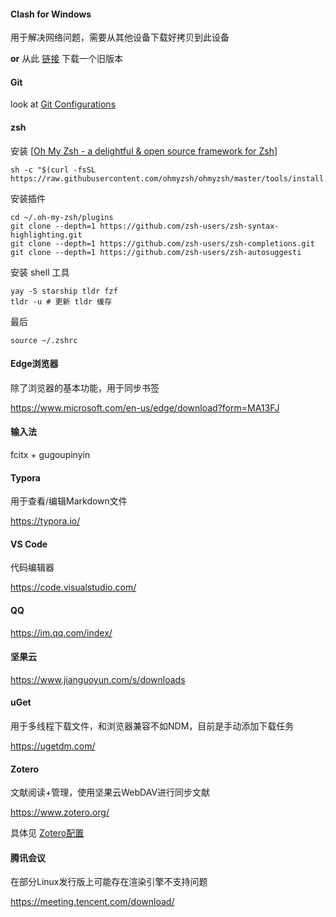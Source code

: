 #### Clash for Windows

用于解决网络问题，需要从其他设备下载好拷贝到此设备

**or** 从此 [链接](https://cvws.icloud-content.com.cn/B/AaI4k_bKypLbJMJz1yXSWcyRIM4RAYUprBsYyxCyOjIKrWT_62GaKSmB/Clash.for.Windows-0.20.30-x64-linux.tar.gz?o=ApzGfz4ziPelnN7ZjsvI0g8I7HBDbNm90It80MHhxSQh&v=1&x=3&a=CAogjDDfZPSiI_OHd-BwpHxNxNyybZuM2Mm5QnHMsMilsNsSbxD6yLOnmzEY-qWPqZsxIgEAUgSRIM4RWgSaKSmBaid3zk_S2Mfq1-oh0nliIyVsWTEkBl3M1p6rRnwgJqK16uC5OPewYZxyJ0-wXv6hiwkBnSmbKSauH6QvsjnY_w7uZTQYZzCaPWh4BZTMxU86Kg&e=1690961171&fl=&r=92ddebfa-61f9-486a-9df4-9242052c7598-1&k=U8puK7ePAg-A9wW5nw5NGw&ckc=com.apple.clouddocs&ckz=com.apple.CloudDocs&p=220&s=LvWQwHNzQhfmjxq47mAst8RbUpA) 下载一个旧版本

#### Git

look at [Git Configurations](Git.md)

#### zsh

安装 [[Oh My Zsh - a delightful & open source framework for Zsh](https://ohmyz.sh/)]

```shell
sh -c "$(curl -fsSL https://raw.githubusercontent.com/ohmyzsh/ohmyzsh/master/tools/install.sh)"
```

安装插件

```shell
cd ~/.oh-my-zsh/plugins
git clone --depth=1 https://github.com/zsh-users/zsh-syntax-highlighting.git
git clone --depth=1 https://github.com/zsh-users/zsh-completions.git
git clone --depth=1 https://github.com/zsh-users/zsh-autosuggesti
```

安装 shell 工具

```shell
yay -S starship tldr fzf
tldr -u # 更新 tldr 缓存
```

最后

```shell
source ~/.zshrc
```

#### Edge浏览器

除了浏览器的基本功能，用于同步书签

https://www.microsoft.com/en-us/edge/download?form=MA13FJ

#### 输入法

fcitx + gugoupinyin

#### Typora

用于查看/编辑Markdown文件

https://typora.io/

#### VS Code

代码编辑器

https://code.visualstudio.com/

#### QQ

https://im.qq.com/index/

#### 坚果云

https://www.jianguoyun.com/s/downloads

#### uGet

用于多线程下载文件，和浏览器兼容不如NDM，目前是手动添加下载任务

https://ugetdm.com/

#### Zotero

文献阅读+管理，使用坚果云WebDAV进行同步文献

https://www.zotero.org/

具体见 [Zotero配置](Zotero.md)

#### 腾讯会议

在部分Linux发行版上可能存在渲染引擎不支持问题

https://meeting.tencent.com/download/